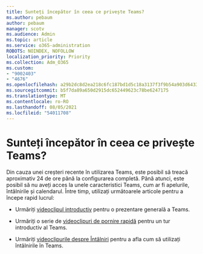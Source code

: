 ```yaml
---
title: Sunteți începător în ceea ce privește Teams?
ms.author: pebaum
author: pebaum
manager: scotv
ms.audience: Admin
ms.topic: article
ms.service: o365-administration
ROBOTS: NOINDEX, NOFOLLOW
localization_priority: Priority
ms.collection: Adm_O365
ms.custom:
- "9002403"
- "4676"
ms.openlocfilehash: a29b2dc8d2ea218c6fc187bd1d5c18a3137f3f9b54a903d6433063c233f1996c
ms.sourcegitcommit: b5f7da89a650d2915dc652449623c78be6247175
ms.translationtype: MT
ms.contentlocale: ro-RO
ms.lasthandoff: 08/05/2021
ms.locfileid: "54011708"
---
```

# <a name="new-to-teams"></a>Sunteți începător în ceea ce privește Teams?

Din cauza unei creșteri recente în utilizarea Teams, este posibil să treacă aproximativ 24 de ore până la configurarea completă. Până atunci, este posibil să nu aveți acces la unele caracteristici Teams, cum ar fi apelurile, întâlnirile și calendarul. Între timp, utilizați următoarele articole pentru a începe rapid lucrul: 

- Urmăriți [videoclipul introductiv](https://support.office.com/article/welcome-to-microsoft-teams-b98d533f-118e-4bae-bf44-3df2470c2b12) pentru o prezentare generală a Teams.

- Urmăriți o serie de [videoclipuri de pornire rapidă](https://support.office.com/article/video-what-is-microsoft-teams-422bf3aa-9ae8-46f1-83a2-e65720e1a34d) pentru un tur introductiv al Teams.

- Urmăriți [videoclipurile despre Întâlniri](https://support.office.com/article/join-a-teams-meeting-078e9868-f1aa-4414-8bb9-ee88e9236ee4) pentru a afla cum să utilizați întâlnirile în Teams.
